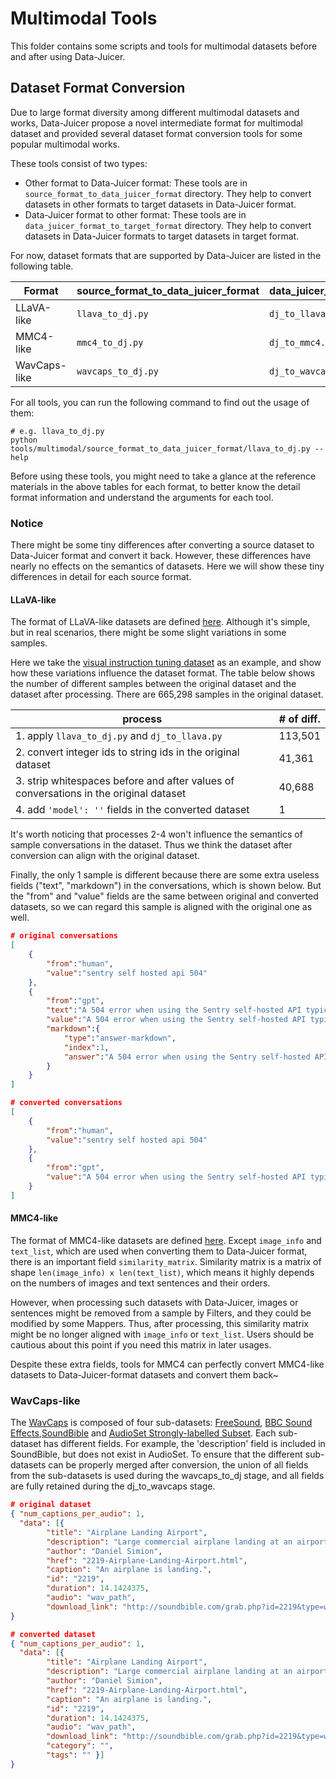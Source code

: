 # Multimodal Tools

This folder contains some scripts and tools for multimodal datasets before and after using Data-Juicer.

## Dataset Format Conversion

Due to large format diversity among different multimodal datasets and works, 
Data-Juicer propose a novel intermediate format for multimodal dataset and 
provided several dataset format conversion tools for some popular multimodal 
works.

These tools consist of two types:
- Other format to Data-Juicer format: These tools are in `source_format_to_data_juicer_format` directory. They help to convert datasets in other formats to target datasets in Data-Juicer format.
- Data-Juicer format to other format: These tools are in `data_juicer_format_to_target_format` directory. They help to convert datasets in Data-Juicer formats to target datasets in target format.

For now, dataset formats that are supported by Data-Juicer are listed in the following table.

| Format     | source_format_to_data_juicer_format | data_juicer_format_to_target_format | Ref.                                                                                                             |
|------------|-------------------------------------|-------------------------------------|------------------------------------------------------------------------------------------------------------------|
| LLaVA-like | `llava_to_dj.py`                    | `dj_to_llava.py`                    | [Format Description](https://github.com/haotian-liu/LLaVA/blob/main/docs/Finetune_Custom_Data.md#dataset-format) |
| MMC4-like  | `mmc4_to_dj.py`                     | `dj_to_mmc4.py`                     | [Format Description](https://github.com/allenai/mmc4#documents)                                                  |
| WavCaps-like  | `wavcaps_to_dj.py`                    | `dj_to_wavcaps.py`                    | [Format Description](https://github.com/XinhaoMei/WavCaps#table-of-contents) |

For all tools, you can run the following command to find out the usage of them:

```shell
# e.g. llava_to_dj.py
python tools/multimodal/source_format_to_data_juicer_format/llava_to_dj.py --help
```

Before using these tools, you might need to take a glance at the reference 
materials in the above tables for each format, to better know the detail format 
information and understand the arguments for each tool.

### Notice
There might be some tiny differences after converting a source dataset to Data-Juicer 
format and convert it back. However, these differences have nearly no effects 
on the semantics of datasets. Here we will show these tiny differences in detail 
for each source format.

#### LLaVA-like
The format of LLaVA-like datasets are defined [here](https://github.com/haotian-liu/LLaVA/blob/main/docs/Finetune_Custom_Data.md#dataset-format). 
Although it's simple, but in real scenarios, there might be some slight variations 
in some samples.

Here we take the [visual instruction tuning dataset](https://huggingface.co/datasets/liuhaotian/LLaVA-Instruct-150K/blob/main/llava_v1_5_mix665k.json) as an example, 
and show how these variations influence the dataset format. The table below 
shows the number of different samples between the original dataset and the 
dataset after processing. There are 665,298 samples in the original dataset.

| process                                                                                | # of diff.  |
|----------------------------------------------------------------------------------------|-------------|
| 1. apply `llava_to_dj.py` and `dj_to_llava.py`                                         | 113,501     |
| 2. convert integer ids to string ids in the original dataset                           | 41,361      |
| 3. strip whitespaces before and after values of conversations in the original dataset  | 40,688      |
| 4. add `'model': ''` fields in the converted dataset                                   | 1           |

It's worth noticing that processes 2-4 won't influence the semantics of sample conversations in the dataset. 
Thus we think the dataset after conversion can align with the original dataset. 

Finally, the only 1 sample is different because there are some extra useless fields ("text", "markdown")
in the conversations, which is shown below. But the "from" and "value" fields are the same between original 
and converted datasets, so we can regard this sample is aligned with the original one as well.

```json
# original conversations
[
    {
        "from":"human",
        "value":"sentry self hosted api 504"
    },
    {
        "from":"gpt",
        "text":"A 504 error when using the Sentry self-hosted API typically indicates that the API request timed out. This means that the server hosting the API did not receive a response from the client within the expected time frame.\n\nHere are a few possible reasons for a 504 error when using the Sentry self-hosted API:\n\nSlow network connection: The API request may be taking longer than expected due to a slow network connection. Check your network connection and try again.\n\nServer overload: The server hosting the API may be overloaded with requests. Try again later when the server load has decreased.\n\nLarge dataset: If you are trying to retrieve a large amount of data, the API request may take longer than expected. Try breaking up the request into smaller chunks or optimizing the query to retrieve only the necessary data.\n\nAPI endpoint issues: There may be issues with the specific API endpoint you are using. Try using a different endpoint or contact the Sentry support team for assistance.\n\nTo resolve a 504 error when using the Sentry self-hosted API, try the following:\n\nCheck your network connection and ensure that it is stable.\n\nVerify that the server hosting the API is not overloaded with requests.\n\nOptimize the query to retrieve only the necessary data.\n\nTry using a different API endpoint.\n\nIf the issue persists, contact the Sentry support team for assistance.",
        "value":"A 504 error when using the Sentry self-hosted API typically indicates that the API request timed out. This means that the server hosting the API did not receive a response from the client within the expected time frame.\n\nHere are a few possible reasons for a 504 error when using the Sentry self-hosted API:\n\n1. Slow network connection: The API request may be taking longer than expected due to a slow network connection. Check your network connection and try again.\n2. Server overload: The server hosting the API may be overloaded with requests. Try again later when the server load has decreased.\n3. Large dataset: If you are trying to retrieve a large amount of data, the API request may take longer than expected. Try breaking up the request into smaller chunks or optimizing the query to retrieve only the necessary data.\n4. API endpoint issues: There may be issues with the specific API endpoint you are using. Try using a different endpoint or contact the Sentry support team for assistance.\n\nTo resolve a 504 error when using the Sentry self-hosted API, try the following:\n\n1. Check your network connection and ensure that it is stable.\n2. Verify that the server hosting the API is not overloaded with requests.\n3. Optimize the query to retrieve only the necessary data.\n4. Try using a different API endpoint.\n\nIf the issue persists, contact the Sentry support team for assistance.",
        "markdown":{
            "type":"answer-markdown",
            "index":1,
            "answer":"A 504 error when using the Sentry self-hosted API typically indicates that the API request timed out. This means that the server hosting the API did not receive a response from the client within the expected time frame.\n\nHere are a few possible reasons for a 504 error when using the Sentry self-hosted API:\n\n1. Slow network connection: The API request may be taking longer than expected due to a slow network connection. Check your network connection and try again.\n\n2. Server overload: The server hosting the API may be overloaded with requests. Try again later when the server load has decreased.\n\n3. Large dataset: If you are trying to retrieve a large amount of data, the API request may take longer than expected. Try breaking up the request into smaller chunks or optimizing the query to retrieve only the necessary data.\n\n4. API endpoint issues: There may be issues with the specific API endpoint you are using. Try using a different endpoint or contact the Sentry support team for assistance.\n\nTo resolve a 504 error when using the Sentry self-hosted API, try the following:\n\n1. Check your network connection and ensure that it is stable.\n\n2. Verify that the server hosting the API is not overloaded with requests.\n\n3. Optimize the query to retrieve only the necessary data.\n\n4. Try using a different API endpoint.\n\nIf the issue persists, contact the Sentry support team for assistance."
        }
    }
]

# converted conversations
[
    {
        "from":"human",
        "value":"sentry self hosted api 504"
    },
    {
        "from":"gpt",
        "value":"A 504 error when using the Sentry self-hosted API typically indicates that the API request timed out. This means that the server hosting the API did not receive a response from the client within the expected time frame.\n\nHere are a few possible reasons for a 504 error when using the Sentry self-hosted API:\n\n1. Slow network connection: The API request may be taking longer than expected due to a slow network connection. Check your network connection and try again.\n2. Server overload: The server hosting the API may be overloaded with requests. Try again later when the server load has decreased.\n3. Large dataset: If you are trying to retrieve a large amount of data, the API request may take longer than expected. Try breaking up the request into smaller chunks or optimizing the query to retrieve only the necessary data.\n4. API endpoint issues: There may be issues with the specific API endpoint you are using. Try using a different endpoint or contact the Sentry support team for assistance.\n\nTo resolve a 504 error when using the Sentry self-hosted API, try the following:\n\n1. Check your network connection and ensure that it is stable.\n2. Verify that the server hosting the API is not overloaded with requests.\n3. Optimize the query to retrieve only the necessary data.\n4. Try using a different API endpoint.\n\nIf the issue persists, contact the Sentry support team for assistance."
    }
]
```

#### MMC4-like

The format of MMC4-like datasets are defined [here](https://github.com/allenai/mmc4#documents). Except `image_info` and `text_list`,
which are used when converting them to Data-Juicer format, there is an important field `similarity_matrix`. Similarity matrix is
a matrix of shape `len(image_info) x len(text_list)`, which means it highly depends on the numbers of images and text sentences and their 
orders.

However, when processing such datasets with Data-Juicer, images or sentences might be removed from a sample by Filters, and they could be
modified by some Mappers. Thus, after processing, this similarity matrix might be no longer aligned with `image_info` or `text_list`.
Users should be cautious about this point if you need this matrix in later usages.

Despite these extra fields, tools for MMC4 can perfectly convert MMC4-like datasets to Data-Juicer-format datasets and convert them back~

### WavCaps-like

The [WavCaps](https://github.com/XinhaoMei/WavCaps#dataset) is composed of four sub-datasets: [FreeSound](https://freesound.org/), [BBC Sound Effects](https://sound-effects.bbcrewind.co.uk/),[SoundBible](https://soundbible.com/) and [AudioSet Strongly-labelled Subset](https://research.google.com/audioset/download_strong.html). Each sub-dataset has different fields. For example, the 'description' field is included in SoundBible, but does not exist in AudioSet. To ensure that the different sub-datasets can be properly merged after conversion, the union of all fields from the sub-datasets is used during the wavcaps_to_dj stage, and all fields are fully retained during the dj_to_wavcaps stage.

```json
# original dataset
{ "num_captions_per_audio": 1,
  "data": [{
        "title": "Airplane Landing Airport",
        "description": "Large commercial airplane landing at an airport runway.",
        "author": "Daniel Simion",
        "href": "2219-Airplane-Landing-Airport.html",
        "caption": "An airplane is landing.",
        "id": "2219",
        "duration": 14.1424375,
        "audio": "wav_path",
        "download_link": "http://soundbible.com/grab.php?id=2219&type=wav"}]    
}

# converted dataset
{ "num_captions_per_audio": 1,
  "data": [{
        "title": "Airplane Landing Airport",
        "description": "Large commercial airplane landing at an airport runway.",
        "author": "Daniel Simion",
        "href": "2219-Airplane-Landing-Airport.html",
        "caption": "An airplane is landing.",
        "id": "2219",
        "duration": 14.1424375,
        "audio": "wav_path",
        "download_link": "http://soundbible.com/grab.php?id=2219&type=wav",
        "category": "",
        "tags": "" }]    
}
```
